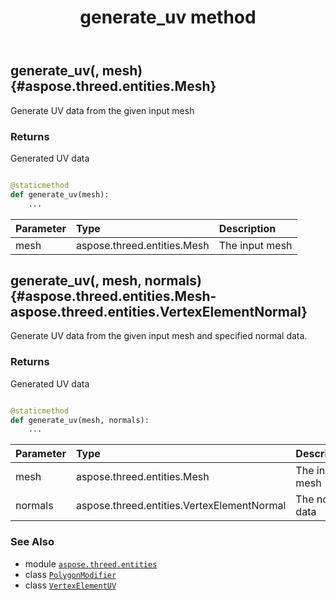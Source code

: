 ﻿---
title: generate_uv method
second_title: Aspose.3D for Python via .NET API References
description: 
type: docs
weight: 50
url: /python-net/aspose.threed.entities/polygonmodifier/generate_uv/
is_root: false
---

## generate_uv(, mesh) {#aspose.threed.entities.Mesh}

Generate UV data from the given input mesh


### Returns 


Generated UV data


```python

@staticmethod
def generate_uv(mesh):
    ...
```


| Parameter | Type | Description |
| :- | :- | :- |
| mesh | aspose.threed.entities.Mesh | The input mesh |


## generate_uv(, mesh, normals) {#aspose.threed.entities.Mesh-aspose.threed.entities.VertexElementNormal}

Generate UV data from the given input mesh and specified normal data.


### Returns 


Generated UV data


```python

@staticmethod
def generate_uv(mesh, normals):
    ...
```


| Parameter | Type | Description |
| :- | :- | :- |
| mesh | aspose.threed.entities.Mesh | The input mesh |
| normals | aspose.threed.entities.VertexElementNormal | The normal data |



### See Also
* module [`aspose.threed.entities`](../../)
* class [`PolygonModifier`](/3d/python-net/aspose.threed.entities/polygonmodifier)
* class [`VertexElementUV`](/3d/python-net/aspose.threed.entities/vertexelementuv)
